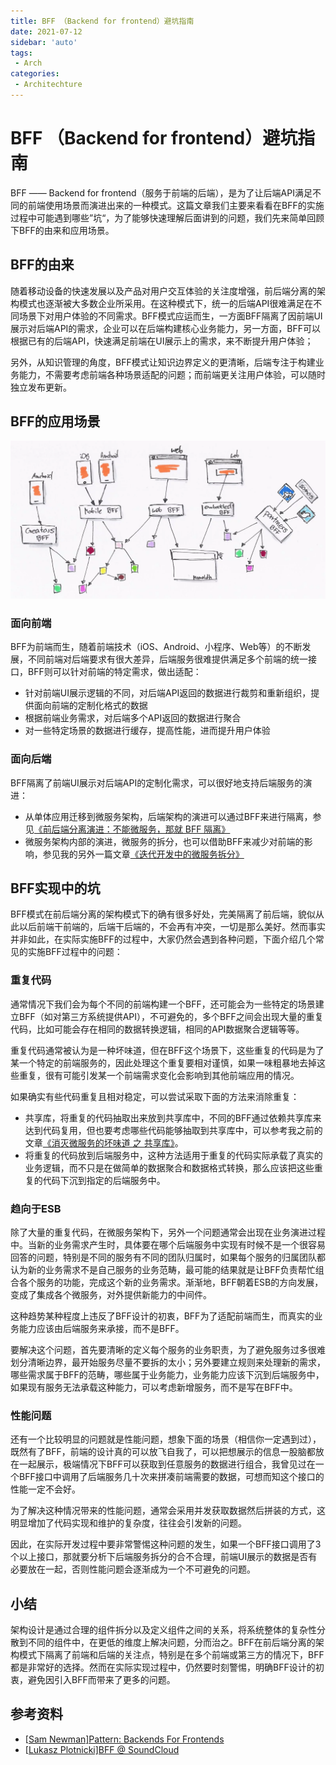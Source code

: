 ```yaml
---
title: BFF （Backend for frontend）避坑指南
date: 2021-07-12
sidebar: 'auto'
tags:
 - Arch
categories:
 - Architechture
---
```


# BFF （Backend for frontend）避坑指南

BFF —— Backend for frontend（服务于前端的后端），是为了让后端API满足不同的前端使用场景而演进出来的一种模式。这篇文章我们主要来看看在BFF的实施过程中可能遇到哪些”坑“，为了能够快速理解后面讲到的问题，我们先来简单回顾下BFF的由来和应用场景。

## BFF的由来

随着移动设备的快速发展以及产品对用户交互体验的关注度增强，前后端分离的架构模式也逐渐被大多数企业所采用。在这种模式下，统一的后端API很难满足在不同场景下对用户体验的不同需求。BFF模式应运而生，一方面BFF隔离了因前端UI展示对后端API的需求，企业可以在后端构建核心业务能力，另一方面，BFF可以根据已有的后端API，快速满足前端在UI展示上的需求，来不断提升用户体验；

另外，从知识管理的角度，BFF模式让知识边界定义的更清晰，后端专注于构建业务能力，不需要考虑前端各种场景适配的问题；而前端更关注用户体验，可以随时独立发布更新。

## BFF的应用场景

![BFF应用场景（图片来自BFF@SoundCloud）](202107121405.assets/8385903144_969381.png)

### 面向前端

BFF为前端而生，随着前端技术（iOS、Android、小程序、Web等）的不断发展，不同前端对后端要求有很大差异，后端服务很难提供满足多个前端的统一接口，BFF则可以针对前端的特定需求，做出适配：

- 针对前端UI展示逻辑的不同，对后端API返回的数据进行裁剪和重新组织，提供面向前端的定制化格式的数据
- 根据前端业务需求，对后端多个API返回的数据进行聚合
- 对一些特定场景的数据进行缓存，提高性能，进而提升用户体验

### 面向后端

BFF隔离了前端UI展示对后端API的定制化需求，可以很好地支持后端服务的演进：

- 从单体应用迁移到微服务架构，后端架构的演进可以通过BFF来进行隔离，参见[《前后端分离演进：不能微服务，那就 BFF 隔离》](https://www.phodal.com/blog/architecture-101-bff-for-legacy-system-migrate/)
- 微服务架构内部的演进，微服务的拆分，也可以借助BFF来减少对前端的影响，参见我的另外一篇文章[《迭代开发中的微服务拆分》](https://maguangguang.xyz/2020/services-split-in-iterative-development)

## BFF实现中的坑

BFF模式在前后端分离的架构模式下的确有很多好处，完美隔离了前后端，貌似从此以后前端干前端的，后端干后端的，不会再有冲突，一切是那么美好。然而事实并非如此，在实际实施BFF的过程中，大家仍然会遇到各种问题，下面介绍几个常见的实施BFF过程中的问题：

### 重复代码

通常情况下我们会为每个不同的前端构建一个BFF，还可能会为一些特定的场景建立BFF（如对第三方系统提供API），不可避免的，多个BFF之间会出现大量的重复代码，比如可能会存在相同的数据转换逻辑，相同的API数据聚合逻辑等等。

重复代码通常被认为是一种坏味道，但在BFF这个场景下，这些重复的代码是为了某一个特定的前端服务的，因此处理这个重复要相对谨慎，如果一味粗暴地去掉这些重复，很有可能引发某一个前端需求变化会影响到其他前端应用的情况。

如果确实有些代码重复且相对稳定，可以尝试采取下面的方法来消除重复：

- 共享库，将重复的代码抽取出来放到共享库中，不同的BFF通过依赖共享库来达到代码复用，但也要考虑哪些代码能够抽取到共享库中，可以参考我之前的文章[《消灭微服务的坏味道 之 共享库》](https://maguangguang.xyz/2020/how-to-deal-with-shared-library)。
- 将重复的代码放到后端服务中，这种方法适用于重复的代码实际承载了真实的业务逻辑，而不只是在做简单的数据聚合和数据格式转换，那么应该把这些重复的代码下沉到指定的后端服务中。

### 趋向于ESB

除了大量的重复代码，在微服务架构下，另外一个问题通常会出现在业务演进过程中。当新的业务需求产生时，具体要在哪个后端服务中实现有时候不是一个很容易回答的问题，特别是不同的服务有不同的团队归属时，如果每个服务的归属团队都认为新的业务需求不是自己服务的业务范畴，最可能的结果就是让BFF负责帮忙组合各个服务的功能，完成这个新的业务需求。渐渐地，BFF朝着ESB的方向发展，变成了集成各个微服务，对外提供新能力的中间件。

这种趋势某种程度上违反了BFF设计的初衷，BFF为了适配前端而生，而真实的业务能力应该由后端服务来承接，而不是BFF。

要解决这个问题，首先要清晰的定义每个服务的业务职责，为了避免服务过多很难划分清晰边界，最开始服务尽量不要拆的太小；另外要建立规则来处理新的需求，哪些需求属于BFF的范畴，哪些属于业务能力，业务能力应该下沉到后端服务中，如果现有服务无法承载这种能力，可以考虑新增服务，而不是写在BFF中。

### 性能问题

还有一个比较明显的问题就是性能问题，想象下面的场景（相信你一定遇到过），既然有了BFF，前端的设计真的可以放飞自我了，可以把想展示的信息一股脑都放在一起展示，极端情况下BFF可以获取到任意服务的数据进行组合，我曾见过在一个BFF接口中调用了后端服务几十次来拼凑前端需要的数据，可想而知这个接口的性能一定不会好。

为了解决这种情况带来的性能问题，通常会采用并发获取数据然后拼装的方式，这明显增加了代码实现和维护的复杂度，往往会引发新的问题。

因此，在实际开发过程中要非常警惕这种问题的发生，如果一个BFF接口调用了3个以上接口，那就要分析下后端服务拆分的合不合理，前端UI展示的数据是否有必要放在一起，否则性能问题会逐渐成为一个不可避免的问题。

## 小结

架构设计是通过合理的组件拆分以及定义组件之间的关系，将系统整体的复杂性分散到不同的组件中，在更低的维度上解决问题，分而治之。BFF在前后端分离的架构模式下隔离了前端和后端的关注点，特别是在多个前端或第三方的情况下，BFF都是非常好的选择。然而在实际实现过程中，仍然要时刻警惕，明确BFF设计的初衷，避免因引入BFF而带来了更多的问题。

## 参考资料

- [[Sam Newman\]Pattern: Backends For Frontends](https://samnewman.io/patterns/architectural/bff)
- [[Lukasz Plotnicki\]BFF @ SoundCloud](https://www.thoughtworks.com/insights/blog/bff-soundcloud)